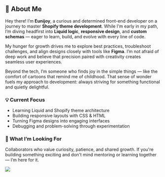 ## 👋 About Me

Hey there! I’m **Eunijoy**, a curious and determined front-end developer on a journey to master **Shopify theme development**. While I'm early in my path, I’m diving headfirst into **Liquid logic**, **responsive design**, and **custom schemas** — eager to learn, build, and evolve with every line of code.

My hunger for growth drives me to explore best practices, troubleshoot challenges, and align designs closely with tools like **Figma**. I’m not afraid of deep work and believe that precision paired with creativity creates seamless user experiences.

Beyond the tech, I’m someone who finds joy in the simple things — like the comfort of cartoons that remind me of childhood. That sense of wonder fuels my approach to development: always striving for something functional and quietly delightful.

### 💡 Current Focus
- Learning Liquid and Shopify theme architecture
- Building responsive layouts with CSS & HTML
- Turning Figma designs into engaging interfaces
- Debugging and problem-solving through experimentation

### 🚀 What I’m Looking For
Collaborators who value curiosity, patience, and shared growth. If you're building something exciting and don't mind mentoring or learning together — I’m here for it.


  <img src="https://media3.giphy.com/media/v1.Y2lkPTc5MGI3NjExaGhmbzUyYXZiMGNhNndzYmFua2U3cmRidnR4cW11N3J2OGpjOWN0bSZlcD12MV9pbnRlcm5hbF9naWZfYnlfaWQmY3Q9Zw/a6wJ2bJ0127K0/giphy.gif"/>
